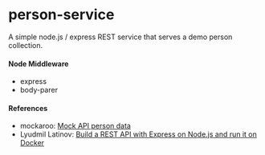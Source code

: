 # person-service

A simple node.js / express REST service that serves a demo person collection.

#### Node Middleware

* express 
* body-parer


#### References

*  mockaroo: [Mock API person data](https://www.mockaroo.com/)
*  Lyudmil Latinov: [Build a REST API with Express on Node.js and run it on Docker](https://automationrhapsody.com/build-rest-api-express-node-js-run-docker/)
